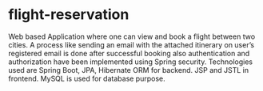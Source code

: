 # flight-reservation
Web based Application where one can view and book a flight between two cities. A process like sending an email with the attached itinerary on user’s registered email is done after successful booking also authentication and authorization have been implemented using Spring security. Technologies used are Spring Boot, JPA, Hibernate ORM for backend. JSP and JSTL in frontend. MySQL is used for database purpose.

